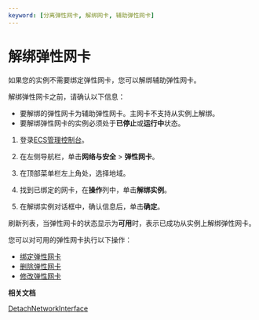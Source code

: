 ```yaml
---
keyword: [分离弹性网卡, 解绑网卡, 辅助弹性网卡]
---
```


# 解绑弹性网卡

如果您的实例不需要绑定弹性网卡，您可以解绑辅助弹性网卡。

解绑弹性网卡之前，请确认以下信息：

-   要解绑的弹性网卡为辅助弹性网卡。主网卡不支持从实例上解绑。
-   要解绑弹性网卡的实例必须处于**已停止**或**运行中**状态。

1.  登录[ECS管理控制台](https://ecs.console.aliyun.com)。

2.  在左侧导航栏，单击**网络与安全** \> **弹性网卡**。

3.  在顶部菜单栏左上角处，选择地域。

4.  找到已绑定的网卡，在**操作**列中，单击**解绑实例**。

5.  在解绑实例对话框中，确认信息后，单击**确定**。


刷新列表，当弹性网卡的状态显示为**可用**时，表示已成功从实例上解绑弹性网卡。

您可以对可用的弹性网卡执行以下操作：

-   [绑定弹性网卡](/cn.zh-CN/网络/弹性网卡/绑定弹性网卡.md)
-   [删除弹性网卡](/cn.zh-CN/网络/弹性网卡/删除弹性网卡.md)
-   [修改弹性网卡](/cn.zh-CN/网络/弹性网卡/修改弹性网卡.md)

**相关文档**  


[DetachNetworkInterface](/cn.zh-CN/API参考/弹性网卡/DetachNetworkInterface.md)

